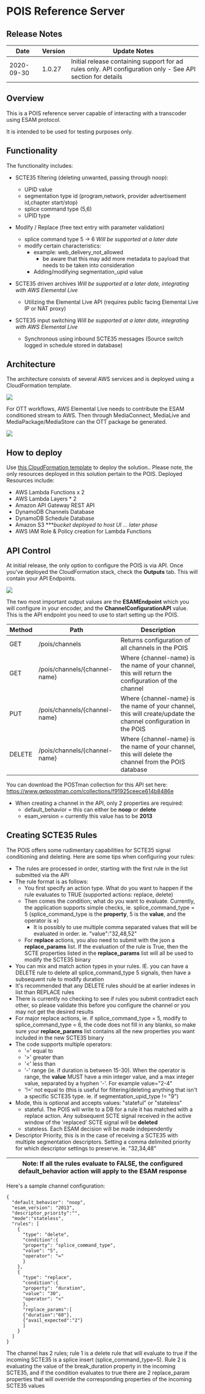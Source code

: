 # POIS Reference Server
## Release Notes
| Date         | Version | Update Notes |
|--------------|---------|--------------|
| 2020-09-30   | 1.0.27  | Initial release containing support for ad rules only. API configuration only - See API section for details

## Overview
This is a POIS reference server capable of interacting with a transcoder using ESAM protocol.

It is intended to be used for testing purposes only.

## Functionality
The functionality includes:
* SCTE35 filtering (deleting unwanted, passing through noop):
    * UPID value
    * segmentation type id (program,network, provider advertisement id,chapter start/stop)
    * splice command type (5,6)
    * UPID type


* Modify / Replace (free text entry with parameter validation)
    * splice command type 5 → 6 *Will be supported at a later date*
    * modify certain characteristics:
        * example: web_delivery_not_allowed
            * be aware that this may add more metadata to payload that needs to be taken into consideration
        * Adding/modifying segmentation_upid value
* SCTE35 driven archives *Will be supported at a later date, integrating with AWS Elemental Live*
    * Utilizing the Elemental Live API (requires public facing Elemental Live IP or NAT proxy)
* SCTE35 input switching *Will be supported at a later date, integrating with AWS Elemental Live*
    * Synchronous using inbound SCTE35 messages (Source switch logged in schedule stored in database)

## Architecture
The architecture consists of several AWS services and is deployed using a CloudFormation template.

![](Architecture-pois-ref-server.png?width=60pc&classes=border,shadow)

For OTT workflows, AWS Elemental Live needs to contribute the ESAM conditioned stream to AWS. Then through MediaConnect, MediaLive and MediaPackage/MediaStore can the OTT package be generated.

![](Architecture-pois-ref-server-aws-video.png?width=60pc&classes=border,shadow)

## How to deploy
Use [this CloudFormation template](pois-ref-server.yaml) to deploy the solution.. Please note, the only resources deployed in this solution pertain to the POIS. Deployed Resources include:

* AWS Lambda Functions x 2
* AWS Lambda Layers * 2
* Amazon API Gateway REST API
* DynamoDB Channels Database
* DynamoDB Schedule Database
* Amazon S3 ****bucket deployed to host UI ... later phase*
* AWS IAM Role & Policy creation for Lambda Functions

## API Control
At initial release, the only option to configure the POIS is via API. Once you've deployed the CloudFormation stack, check the **Outputs** tab. This will contain your API Endpoints.

![](cloudformation-output.png?width=60pc&classes=border,shadow)

The two most important output values are the **ESAMEndpoint** which you will configure in your encoder, and the **ChannelConfigurationAPI** value.  This is the API endpoint you need to use to start setting up the POIS.

| Method  | Path             | Description |
|---------|------------------|-------------|
| GET     | /pois/channels  | Returns configuration of all channels in the POIS |
| GET     | /pois/channels/{channel-name} | Where {channel-name} is the name of your channel, this will return the configuration of the channel |
| PUT     | /pois/channels/{channel-name} | Where {channel-name} is the name of your channel, this will create/update the channel configuration in the POIS |
| DELETE  | /pois/channels/{channel-name} | Where {channel-name} is the name of your channel, this will delete the channel from the POIS database

You can download the POSTman collection for this API set here: https://www.getpostman.com/collections/f91925ceece614b8486e

* When creating a channel in the API, only 2 properties are required:
    - default_behavior = this can either be **noop** or **delete**
    - esam_version = currently this value has to be **2013**

## Creating SCTE35 Rules
The POIS offers some rudimentary capabilities for SCTE35 signal conditioning and deleting. Here are some tips when configuring your rules:
* The rules are processed in order, starting with the first rule in the list submitted via the API
* The rule format is as follows:
  - You first specify an action type. What do you want to happen if the rule evaluates to TRUE (supported actions: replace, delete)
  - Then comes the condition; what do you want to evaluate. Currently, the application supports simple checks, ie. splice_command_type = 5 (splice_command_type is the **property**, 5 is the **value**, and the operator is **=**)
    - It is possibly to use multiple comma separated values that will be evaluated in order. ie. "value":"32,48,52"
  - For **replace** actions, you also need to submit with the json a **replace_params** list. If the evaluation of the rule is True, then the SCTE properties listed in the **replace_params** list will all be used to modify the SCTE35 binary  
* You can mix and match action types in your rules. IE. you can have a DELETE rule to delete all splice_command_type 5 signals, then have a subsequent rule to modify duration  
* It's recommended that any DELETE rules should be at earlier indexes in list than REPLACE rules
* There is currently no checking to see if rules you submit contradict each other, so please validate this before you configure the channel or you may not get the desired results
* For major replace actions, ie. if splice_command_type = 5, modify to splice_command_type = 6, the code does not fill in any blanks, so make sure your **replace_params** list contains all the new properties you want included in the new SCTE35 binary
* The code supports multiple operators:
  - '=' equal to
  - '>' greater than
  - '<' less than
  - '-' range (ie. if duration is between 15-30). When the operator is range, the **value** MUST have a min integer value, and a max integer value, separated by a hyphen '-'. For example value="2-4"
  - '!=' not equal to (this is useful for filtering/deleting anything that isn't a specific SCTE35 type. ie. if segmentation_upid_type != "9")
* Mode, this is optional and accepts values: "stateful" or "stateless"
  - stateful. The POIS will write to a DB for a rule it has matched with a replace action. Any subsequent SCTE signal received in the active window of the 'replaced' SCTE signal will be **deleted**
  - stateless. Each ESAM decision will be made independently
* Descriptor Priority, this is in the case of receiving a SCTE35 with multiple segmentation descriptors. Setting a comma delimited priority for which descriptor settings to preserve. ie. "32,34,48"

| Note: If all the rules evaluate to FALSE, the configured **default_behavior** action will apply to the ESAM response |
|----------|

Here's a sample channel configuration:

```
{
  "default_behavior": "noop",
  "esam_version": "2013",
  "descriptor_priority":"",
  "mode":"stateless",
  "rules": [
    {
      "type": "delete",
      "condition":{
      "property": "splice_command_type",
      "value": "5",
      "operator": "="
      }
    },
    {
      "type": "replace",
      "condition":{
      "property": "duration",
      "value": "30",
      "operator": "<"
      },
      "replace_params":[
      {"duration":"60"},
      {"avail_expected":"2"}
      ]
    }
  ]
}
```

The channel has 2 rules; rule 1 is a delete rule that will evaluate to true if the incoming SCTE35 is a splice insert (splice_command_type=5). Rule 2 is evaluating the value of the break_duration property in the incoming SCTE35, and if the condition evaluates to true there are 2 replace_param properties that will override the corresponding properties of the incoming SCTE35 values

